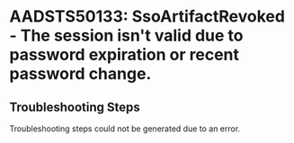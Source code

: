 
# AADSTS50133: SsoArtifactRevoked - The session isn't valid due to password expiration or recent password change.


## Troubleshooting Steps
Troubleshooting steps could not be generated due to an error.